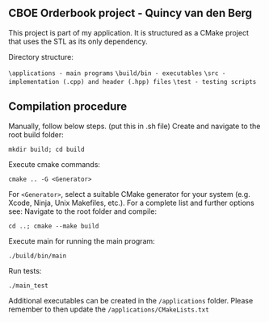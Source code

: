 ## CBOE Orderbook project - Quincy van den Berg

This project is part of my application. It is structured as a CMake project that uses the STL as its only dependency.

Directory structure:

`\applications - main programs`
`\build/bin - executables`
`\src - implementation (.cpp) and header (.hpp) files`
`\test - testing scripts`

## Compilation procedure
Manually, follow below steps. (put this in .sh file)
Create and navigate to the root build folder:

`mkdir build; cd build`

Execute cmake commands:

`cmake .. -G <Generator>`

For `<Generator>`, select a suitable CMake generator for your system (e.g. Xcode, Ninja, Unix Makefiles, etc.). For a complete list and further options see:
Navigate to the root folder and compile:

`cd ..; cmake --make build`

Execute main for running the main program:

`./build/bin/main`

Run tests:

`./main_test`

Additional executables can be created in the `/applications` folder. Please remember to then update the `/applications/CMakeLists.txt`
